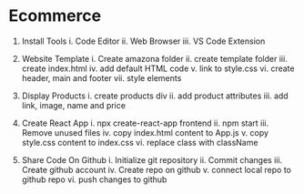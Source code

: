 # Ecommerce
1.	Install Tools
i.	Code Editor
ii.	Web Browser
iii.	VS Code Extension


2.	Website Template
i.	Create amazona folder
ii.	create template folder
iii.	create index.html
iv.	add default HTML code
v.	link to style.css
vi.	create header, main and footer
vii.	style elements


3.	Display Products
i.	create products div
ii.	add product attributes
iii.	add link, image, name and price


4.	Create React App
i.	npx create-react-app frontend
ii.	npm start
iii.	Remove unused files
iv.	copy index.html content to App.js
v.	copy style.css content to index.css
vi.	replace class with className


5.	Share Code On Github
i.	Initialize git repository
ii.	Commit changes
iii.	Create github account
iv.	Create repo on github
v.	connect local repo to github repo
vi.	push changes to github
